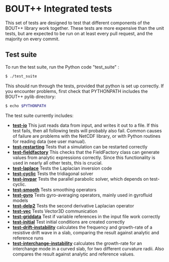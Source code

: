 # BOUT++ Integrated tests

This set of tests are designed to test that different components of
the BOUT++ library work together. These tests are more expensive than
the unit tests, but are expected to be run on at least every pull
request, and the majority on every commit.

## Test suite

To run the test suite, run the Python code "test_suite" :

```bash
$ ./test_suite
```

This should run through the tests, provided that python is set up correctly.
If you encounter problems, first check that PYTHONPATH includes the BOUT++
pylib directory:

```bash
$ echo $PYTHONPATH
```

The test suite currently includes:

* [**test-io**][test-io] This just reads data from input, and writes
  it out to a file. If this test fails, then all following tests will
  probably also fail. Common causes of failure are problems with the
  NetCDF library, or with Python routines for reading data (see user
  manual).
* [**test-restarting**][test-restarting] Tests that a simulation can
  be restarted correctly
* [**test-fieldfactory**][test-fieldfactory] This checks that the
  FieldFactory class can generate values from analytic expressions
  correctly. Since this functionality is used in nearly all other
  tests, this is crucial.
* [**test-laplace**][test-laplace] Tests the Laplacian inversion code
* [**test-cyclic**][test-cyclic] Tests the tridiagonal solver
* [**test-invpar**][test-invpar] Tests the parallel parabolic solver,
  which depends on test-cyclic.
* [**test-smooth**][test-smooth] Tests smoothing operators
* [**test-gyro**][test-gyro] Tests gyro-averaging operators, mainly
  used in gyrofluid models
* [**test-delp2**][test-delp2] Tests the second derivative Laplacian
  operator
* [**test-vec**][test-vec] Tests Vector3D communication
* [**test-griddata**][test-griddata] Test if variable references in
  the input file work correctly
* [**test-initial**][test-initial] Test initial conditions are created
  correctly
* [**test-drift-instability**][test-drift-instability] calculates the
  frequency and growth-rate of a resistive drift wave in a slab,
  comparing the result against analytic and reference runs
* [**test-interchange-instability**][test-interchange-instability]
  calculates the growth-rate for an interchange mode in a curved slab,
  for two different curvature radii. Also compares the result against
  analytic and reference values.

[test-io]: test-io/README.md
[test-fieldfactory]: test-fieldfactory/README.md
[test-laplace]: test-laplace/README.md
[test-cyclic]: test-cyclic/README.md
[test-invpar]: test-invpar/README.md
[test-smooth]: test-smooth/README.md
[test-gyro]: test-gyro/README.md
[test-delp2]: test-delp2/README.md
[test-drift-instability]: test-drift-instability/README.md
[test-interchange-instability]: test-interchange-instability/README.md
[test-restarting]: test-restarting/README.md
[test-vec]: test-vec/README.md
[test-griddata]: test-griddata/README.md
[test-initial]: test-initial/README.md
